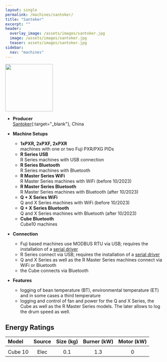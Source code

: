 ```yaml
---
layout: single
permalink: /machines/santoker/
title: "Santoker"
excerpt: ""
header:
  overlay_image: /assets/images/santoker.jpg
  image: /assets/images/santoker.jpg
  teaser: assets/images/santoker.jpg
sidebar:
  nav: "machines"
---
```

<img class="tab-image" src="{{ site.baseurl }}/assets/images/supporter-badge.png" width="150px">

* __Producer__  
  [Santoker](http://www.santoker.com/){:target="_blank"}, China

* __Machine Setups__ 
  - __1xPXR, 2xPXF, 2xPXR__  
  machines with one or two Fuji PXR/PXG PIDs
  - __R Series USB__  
  R Series machines with USB connection
  - __R Series Bluetooth__  
  R Series machines with Bluetooth
  - __R Master Series WiFi__  
  R Master Series machines with WiFi (before 10/2023)
  - __R Master Series Bluetooth__  
  R Master Series machines with Bluetooth (after 10/2023)
  - __Q + X Series WiFi__  
  Q and X Series machines with WiFi (before 10/2023)
  - __Q + X Series Bluetooth__  
  Q and X Series machines with Bluetooth (after 10/2023)
  - __Cube Bluetooth__  
  Cube10 machines

* __Connection__ 
  - Fuji based machines use MODBUS RTU via USB; requires the installation of a [serial driver](/modbus_serial/)
  - R Series connect via USB; requires the installation of a [serial driver](/modbus_serial/)
  - Q and X Series as well as the R Master Series machines connect via WiFi or Bluetooth
  - the Cube connects via Bluetooth
* __Features__ 
  - logging of bean temperature (BT), environmental temperature (ET) and in some cases a third temperature
  - logging and control of fan and power for the Q and X Series, the Cube as well as the R Master Series models. The later allows to log the drum speed as well.

  
<a name="EnergyRatings"></a>
## Energy Ratings


|Model|Source|Size (kg)|Burner (kW)|Motor (kW)|
|:-----|:-----:|:-----:|:-----:|:-----:|
|||
| Cube 10 | Elec | 0.1 | 1.3 | 0
